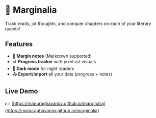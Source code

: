 # 🧙 Marginalia 
 
Track reads, jot thoughts, and conquer chapters on each of your literary quests!

## Features
- 📝 **Margin notes** (Markdown supported)  
- 📊 **Progress tracker** with pixel-art visuals  
- 🌙 **Dark mode** for night readers  
- 📤 **Export/import** all your data (progress + notes)  

## Live Demo
👉 [https://manuraghavanpv.github.io/marginalia](https://manuraghavanpv.github.io/marginalia)
